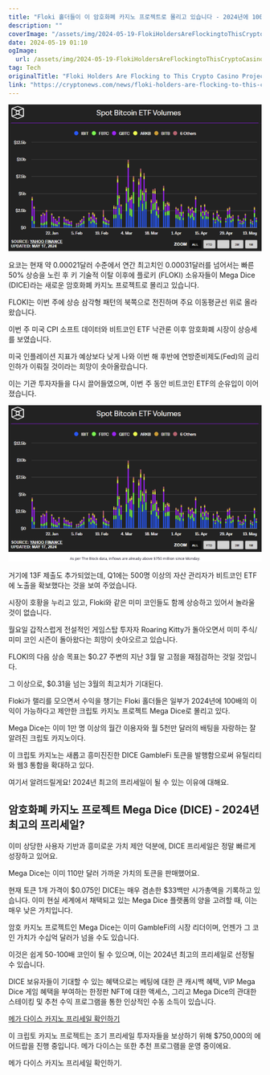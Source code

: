```yaml
---
title: "Floki 홀더들이 이 암호화폐 카지노 프로젝트로 몰리고 있습니다 - 2024년에 100배 급등 가능할까요"
description: ""
coverImage: "/assets/img/2024-05-19-FlokiHoldersAreFlockingtoThisCryptoCasinoProject100xPossiblein2024_thumbnail.png"
date: 2024-05-19 01:10
ogImage: 
  url: /assets/img/2024-05-19-FlokiHoldersAreFlockingtoThisCryptoCasinoProject100xPossiblein2024_thumbnail.png
tag: Tech
originalTitle: "Floki Holders Are Flocking to This Crypto Casino Project – 100x Possible in 2024?"
link: "https://cryptonews.com/news/floki-holders-are-flocking-to-this-crypto-casino-project-100x-possible-in-2024.htm"
---
```



![Floki Holders Are Flocking to This Crypto Casino Project](/assets/img/2024-05-19-FlokiHoldersAreFlockingtoThisCryptoCasinoProject100xPossiblein2024_thumbnail.png)

요코는 현재 약 0.00021달러 수준에서 연간 최고치인 0.00031달러를 넘어서는 빠른 50% 상승을 노린 후 키 기술적 이탈 이후에 플로키 (FLOKI) 소유자들이 Mega Dice (DICE)라는 새로운 암호화폐 카지노 프로젝트로 몰리고 있습니다.

FLOKI는 이번 주에 상승 삼각형 패턴의 북쪽으로 전진하며 주요 이동평균선 위로 올라왔습니다.

<div class="content-ad"></div>

이번 주 미국 CPI 소프트 데이터와 비트코인 ETF 낙관론 이후 암호화폐 시장이 상승세를 보였습니다.

미국 인플레이션 지표가 예상보다 낮게 나와 이번 해 후반에 연방준비제도(Fed)의 금리 인하가 이뤄질 것이라는 희망이 솟아올랐습니다.

이는 기관 투자자들을 다시 끌어들였으며, 이번 주 동안 비트코인 ETF의 순유입이 이어졌습니다.

![이미지](/assets/img/2024-05-19-FlokiHoldersAreFlockingtoThisCryptoCasinoProject100xPossiblein2024_0.png)

<div class="content-ad"></div>

거기에 13F 제출도 추가되었는데, Q1에는 500명 이상의 자산 관리자가 비트코인 ETF에 노출을 확보했다는 것을 보여 주었습니다.

시장이 호황을 누리고 있고, Floki와 같은 미미 코인들도 함께 상승하고 있어서 놀라울 것이 없습니다.

월요일 갑작스럽게 전설적인 게임스탑 투자자 Roaring Kitty가 돌아오면서 미미 주식/미미 코인 시즌이 돌아왔다는 희망이 솟아오르고 있습니다.

FLOKI의 다음 상승 목표는 $0.27 주변의 지난 3월 말 고점을 재점검하는 것일 것입니다.

<div class="content-ad"></div>

그 이상으로, $0.31을 넘는 3월의 최고치가 기대된다.

Floki가 랠리를 모으면서 수익을 챙기는 Floki 홀더들은 일부가 2024년에 100배의 이익이 가능하다고 제안한 크립토 카지노 프로젝트 Mega Dice로 몰리고 있다.

Mega Dice는 이미 1만 명 이상의 월간 이용자와 월 5천만 달러의 배팅을 자랑하는 잘 알려진 크립토 카지노이다.

이 크립토 카지노는 새롭고 흥미진진한 DICE GambleFi 토큰을 발행함으로써 유틸리티와 웹3 통합을 확대하고 있다.

<div class="content-ad"></div>

여기서 알려드릴게요! 2024년 최고의 프리세일이 될 수 있는 이유에 대해요.

## 암호화폐 카지노 프로젝트 Mega Dice (DICE) - 2024년 최고의 프리세일?

이미 상당한 사용자 기반과 흥미로운 가치 제안 덕분에, DICE 프리세일은 정말 빠르게 성장하고 있어요.

Mega Dice는 이미 110만 달러 가까운 가치의 토큰을 판매했어요.

<div class="content-ad"></div>

현재 토큰 1개 가격이 $0.075인 DICE는 매우 겸손한 $33백만 시가총액을 기록하고 있습니다. 이미 현실 세계에서 채택되고 있는 Mega Dice 플랫폼의 양을 고려할 때, 이는 매우 낮은 가치입니다.

암호 카지노 프로젝트인 Mega Dice는 이미 GambleFi의 시장 리더이며, 언젠가 그 코인 가치가 수십억 달러가 넘을 수도 있습니다.

이것은 쉽게 50-100배 코인이 될 수 있으며, 이는 2024년 최고의 프리세일로 선정될 수 있습니다.

DICE 보유자들이 기대할 수 있는 혜택으로는 베팅에 대한 큰 캐시백 혜택, VIP Mega Dice 게임 혜택을 부여하는 한정판 NFT에 대한 액세스, 그리고 Mega Dice의 관대한 스테이킹 및 추천 수익 프로그램을 통한 인상적인 수동 소득이 있습니다.

<div class="content-ad"></div>

[메가 다이스 카지노 프리세일 확인하기](https://x.com/megadice/status/1790762975143285230)

이 크립토 카지노 프로젝트는 조기 프리세일 투자자들을 보상하기 위해 $750,000의 에어드랍을 진행 중입니다. 메가 다이스는 또한 추천 프로그램을 운영 중이에요.

메가 다이스 카지노 프리세일 확인하기.